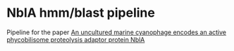 # NblA hmm/blast pipeline

Pipeline for the paper [An uncultured marine cyanophage encodes an active phycobilisome proteolysis adaptor protein NblA](https://doi.org/10.1111/1758-2229.12798)
